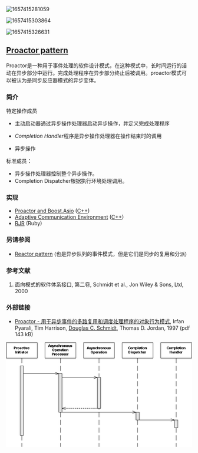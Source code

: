 

![1657415281059](C:\Users\xlp\AppData\Roaming\Typora\typora-user-images\1657415281059.png)

![1657415303864](C:\Users\xlp\AppData\Roaming\Typora\typora-user-images\1657415303864.png)

![1657415326631](C:\Users\xlp\AppData\Roaming\Typora\typora-user-images\1657415326631.png)





## [Proactor pattern](https://en.wikipedia.org/wiki/Proactor_pattern)

Proactor是一种用于事件处理的软件设计模式，在这种模式中，长时间运行的活动在异步部分中运行。完成处理程序在异步部分终止后被调用。proactor模式可以被认为是同步反应器模式的异步变体。

### 简介

特定操作成员

- 主动启动器通过异步操作处理器启动异步操作，并定义完成处理程序

- *Completion Handler*程序是异步操作处理器在操作结束时的调用
- 异步操作

标准成员：

- 异步操作处理器控制整个异步操作。
- Completion Dispatcher根据执行环境处理调用。

### 实现

- [Proactor and Boost.Asio](http://www.boost.org/doc/libs/release/doc/html/boost_asio/overview/core/async.html) ([C++](https://en.wikipedia.org/wiki/C%2B%2B))
- [Adaptive Communication Environment](https://en.wikipedia.org/wiki/Adaptive_Communication_Environment) ([C++](https://en.wikipedia.org/wiki/C%2B%2B))
- [RJR](https://github.com/movitto/rjr) (Ruby)

### 另请参阅

- [Reactor pattern](https://en.wikipedia.org/wiki/Reactor_pattern) (也是异步队列的事件模式，但是它们是同步的复用和分派)

### 参考文献

1. 面向模式的软件体系接口, 第二卷, Schmidt et al., Jon Wiley & Sons, Ltd, 2000

### 外部链接

- [Proactor - 用于异步事件的多路复用和调度处理程序的对象行为模式](https://www.dre.vanderbilt.edu/~schmidt/PDF/Proactor.pdf), Irfan Pyarali, Tim Harrison, [Douglas C. Schmidt](https://en.wikipedia.org/wiki/Douglas_C._Schmidt), Thomas D. Jordan, 1997 (pdf 143 kB)

![](images/Proactor.png)